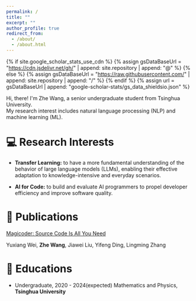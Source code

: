 ```yaml
---
permalink: /
title: ""
excerpt: ""
author_profile: true
redirect_from: 
  - /about/
  - /about.html
---
```


{% if site.google_scholar_stats_use_cdn %}
{% assign gsDataBaseUrl = "https://cdn.jsdelivr.net/gh/" | append: site.repository | append: "@" %}
{% else %}
{% assign gsDataBaseUrl = "https://raw.githubusercontent.com/" | append: site.repository | append: "/" %}
{% endif %}
{% assign url = gsDataBaseUrl | append: "google-scholar-stats/gs_data_shieldsio.json" %}

<span class='anchor' id='about-me'></span>


Hi, there! I'm Zhe Wang, a senior undergraduate student from Tsinghua University.  
My research interest includes natural language processing (NLP) and machine learning (ML).

# 💻 Research Interests 

- **Transfer Learning:** to have a more fundamental understanding of the behavior of large language models (LLMs), enabling their effective adaptation to knowledge-intensive and everyday scenarios.

- **AI for Code:** to build and evaluate AI programmers to propel developer efficiency and improve software quality.



# 📝 Publications 


[Magicoder: Source Code Is All You Need](https://arxiv.org/abs/2312.02120)

Yuxiang Wei, **Zhe Wang**, Jiawei Liu, Yifeng Ding, Lingming Zhang



# 📖 Educations
- Undergraduate, 2020 - 2024(expected) Mathematics and Physics, **Tsinghua University**



